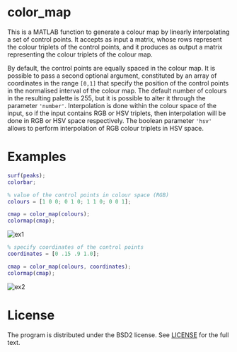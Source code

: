 # color_map

This is a MATLAB function to generate a colour map by linearly interpolating a
set of control points. It accepts as input a matrix, whose rows represent the
colour triplets of the control points, and it produces as output a matrix
representing the colour triplets of the colour map.

By default, the control points are equally spaced in the colour map.
It is possible to pass a second optional argument, constituted by an array of
coordinates in the range `[0,1]` that specify the position of the control points
in the normalised interval of the colour map. The default number of colours in
the resulting palette is 255, but it is possible to alter it through the
parameter `'number'`. Interpolation is done within the colour space of the input,
so if the input contains RGB or HSV triplets, then interpolation will be done
in RGB or HSV space respectively. The boolean parameter `'hsv'` allows to perform
interpolation of RGB colour triplets in HSV space.

# Examples
```matlab
surf(peaks);
colorbar;

% value of the control points in colour space (RGB)
colours = [1 0 0; 0 1 0; 1 1 0; 0 0 1];

cmap = color_map(colours);
colormap(cmap);
```
![ex1](https://user-images.githubusercontent.com/8300317/37118432-7e48842c-2254-11e8-927e-fb1d762244e2.png)
```matlab
% specify coordinates of the control points
coordinates = [0 .15 .9 1.0];

cmap = color_map(colours, coordinates);
colormap(cmap);
```
![ex2](https://user-images.githubusercontent.com/8300317/37118434-7e6a958a-2254-11e8-8241-68308a23af70.png)

# License
The program is distributed under the BSD2 license. See [LICENSE](./LICENSE)
for the full text.
